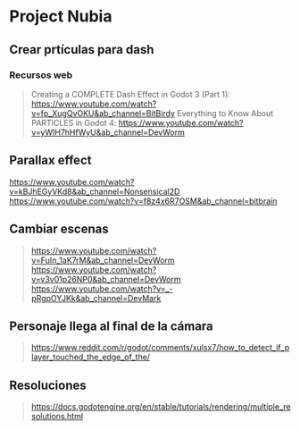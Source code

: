 # Project Nubia

## Crear prtículas para dash

### Recursos web

> Creating a COMPLETE Dash Effect in Godot 3 (Part 1): https://www.youtube.com/watch?v=fp_XugQvOKU&ab_channel=BitBirdy
> Everything to Know About PARTICLES in Godot 4: https://www.youtube.com/watch?v=yWIH7hHfWyU&ab_channel=DevWorm

## Parallax effect

https://www.youtube.com/watch?v=kBJhEGyVKd8&ab_channel=Nonsensical2D
https://www.youtube.com/watch?v=f8z4x6R7OSM&ab_channel=bitbrain

## Cambiar escenas

> https://www.youtube.com/watch?v=FuIn_1aK7rM&ab_channel=DevWorm
> https://www.youtube.com/watch?v=v3v01p26NP0&ab_channel=DevWorm
> https://www.youtube.com/watch?v=_-pRgpOYJKk&ab_channel=DevMark

## Personaje llega al final de la cámara

> https://www.reddit.com/r/godot/comments/xulsx7/how_to_detect_if_player_touched_the_edge_of_the/

## Resoluciones

> https://docs.godotengine.org/en/stable/tutorials/rendering/multiple_resolutions.html